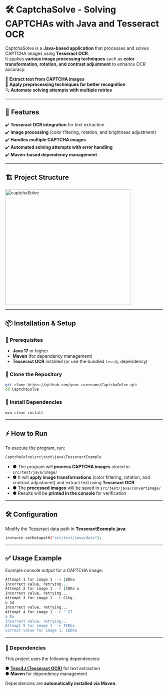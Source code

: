 # 🛠️ CaptchaSolve - Solving CAPTCHAs with Java and Tesseract OCR

CaptchaSolve is a **Java-based application** that processes and solves CAPTCHA images using **Tesseract OCR**.  
It applies **various image processing techniques** such as **color transformation, rotation, and contrast adjustment** to enhance OCR accuracy.  

📸 **Extract text from CAPTCHA images**  
🎨 **Apply preprocessing techniques for better recognition**  
🔍 **Automate solving attempts with multiple retries**  

---

## 🚀 Features

✔️ **Tesseract OCR integration** for text extraction  
✔️ **Image processing** (color filtering, rotation, and brightness adjustment)  
✔️ **Handles multiple CAPTCHA images**  
✔️ **Automated solving attempts with error handling**  
✔️ **Maven-based dependency management**  

---

## 🏗️ Project Structure

<img src="https://github.com/user-attachments/assets/121c05b8-6805-4ced-9f07-b7766bddd943" alt="captchaSolve" width="400" height="370"/>

---

## 📦 Installation & Setup

### **🔹 Prerequisites**
- **Java 17** or higher  
- **Maven** (for dependency management)  
- **Tesseract OCR** installed (or use the bundled `tess4j` dependency)

### **🔹 Clone the Repository**
```bash
git clone https://github.com/your-username/CaptchaSolve.git
cd CaptchaSolve
```

### **🔹 Install Dependencies**
```bash
mvn clean install
```

---
## ⚡ How to Run

To execute the program, run:
```bash
CaptchaSolve\src\test\java\TesseractExample
```
- ● The program will **process CAPTCHA images** stored in `src/test/java/image/`
- ● It will **apply image transformations** (color filtering, rotation, and contrast adjustment) and extract text using **Tesseract OCR**
- ● The **processed images** will be saved in `src/test/java/convertImage/`
- ● Results will be **printed in the console** for verification

---

## 🛠️ Configuration

Modify the Tesseract data path in **TesseractExample.java**:
```bash
instance.setDatapath("src/test/java/data");
```

---

## ✅ Usage Example

Example console output for a CAPTCHA image:
```bash
Attempt 1 for image 1 --> |EDka
Incorrect value, retrying...
Attempt 2 for image 1 --> |CDKa o
Incorrect value, retrying...
Attempt 3 for image 1 --> Cikg .
o 1d
Incorrect value, retrying...
Attempt 4 for image 1 --> " ST
o Ra
Incorrect value, retrying...
Attempt 5 for image 1 --> IEDka
Correct value for image 1: IEDka
```

---

### 📌 Dependencies

This project uses the following dependencies:

 ● **[Tess4J (Tesseract OCR)](https://github.com/nguyenq/tess4j)** for text extraction  
 ● **Maven** for dependency management  

Dependencies are **automatically installed via Maven**.
